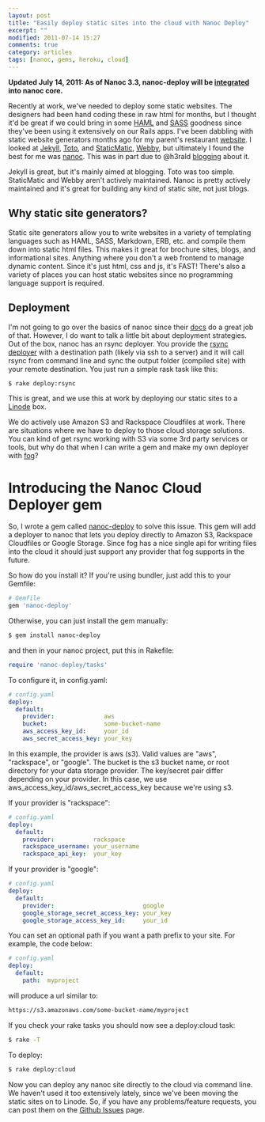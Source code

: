 ```yaml
---
layout: post
title: "Easily deploy static sites into the cloud with Nanoc Deploy"
excerpt: ""
modified: 2011-07-14 15:27
comments: true
category: articles
tags: [nanoc, gems, heroku, cloud]
---
```


**Updated July 14, 2011: As of Nanoc 3.3, nanoc-deploy will be [integrated](https://github.com/ddfreyne/nanoc/commit/e4c7f16ea0fbb8a59eac8d33591b83b1915540ec) into nanoc core.**

Recently at work, we've needed to deploy some static websites. The designers had been hand coding these in raw html for months, but I thought it'd be great if we could bring in some [HAML](http://haml-lang.com/) and [SASS](http://sass-lang.com/) goodness since they've been using it extensively on our Rails apps. I've been dabbling with static website generators months ago for my parent's restaurant [website](http://shogunlegends.com). I looked at [Jekyll](https://github.com/mojombo/jekyll), [Toto](http://github.com/cloudhead/toto), and [StaticMatic](http://github.com/staticmatic/staticmatic), [Webby](http://webby.rubyforge.org/), but ultimately I found the best for me was [nanoc](http://nanoc.stoneship.org/). This was in part due to @h3rald [blogging](http://www.h3rald.com/articles/take-back-your-site-with-nanoc/) about it.

Jekyll is great, but it's mainly aimed at blogging. Toto was too simple. StaticMatic and Webby aren't actively maintained. Nanoc is pretty actively maintained and it's great for building any kind of static site, not just blogs.

<!-- more -->

## Why static site generators?

Static site generators allow you to write websites in a variety of templating languages such as HAML, SASS, Markdown, ERB, etc. and compile them down into static html files. This makes it great for brochure sites, blogs, and informational sites. Anything where you don't a web frontend to manage dynamic content. Since it's just html, css and js, it's FAST! There's also a variety of places you can host static websites since no programming language support is required.

## Deployment

I'm not going to go over the basics of nanoc since their [docs](http://nanoc.stoneship.org/docs/3-getting-started/) do a great job of that. However, I do want to talk a little bit about deployment strategies. Out of the box, nanoc has an rsync deployer. You provide the [rsync deployer](http://nanoc.stoneship.org/docs/6-guides/#deploying-sites) with a destination path (likely via ssh to a server) and it will call rsync from command line and sync the output folder (compiled site) with your remote destination. You just run a simple rask task like this:

```bash
$ rake deploy:rsync
```

This is great, and we use this at work by deploying our static sites to a [Linode](http://www.linode.com/) box.

We do actively use Amazon S3 and Rackspace Cloudfiles at work. There are situations where we have to deploy to those cloud storage solutions. You can kind of get rsync working with S3 via some 3rd party services or tools, but why do that when I can write a gem and make my own deployer with [fog](https://github.com/geemus/fog)?

# Introducing the Nanoc Cloud Deployer gem

So, I wrote a gem called [nanoc-deploy](https://github.com/kamui/nanoc-deploy) to solve this issue. This gem will add a deployer to nanoc that lets you deploy directly to Amazon S3, Rackspace Cloudfiles or Google Storage. Since fog has a nice single api for writing files into the cloud it should just support any provider that fog supports in the future.

So how do you install it? If you're using bundler, just add this to your Gemfile:

```ruby
# Gemfile
gem 'nanoc-deploy'
```

Otherwise, you can just install the gem manually:

```ruby
$ gem install nanoc-deploy
```

and then in your nanoc project, put this in Rakefile:

```ruby
require 'nanoc-deploy/tasks'
```

To configure it, in config.yaml:

```yaml
# config.yaml
deploy:
  default:
    provider:              aws
    bucket:                some-bucket-name
    aws_access_key_id:     your_id
    aws_secret_access_key: your_key
```

In this example, the provider is aws (s3). Valid values are "aws", "rackspace", or "google". The bucket is the s3 bucket name, or root directory for your data storage provider. The key/secret pair differ depending on your provider. In this case, we use aws_access_key_id/aws_secret_access_key because we're using s3.

If your provider is "rackspace":

```yaml
# config.yaml
deploy:
  default:
    provider:           rackspace
    rackspace_username: your_username
    rackspace_api_key:  your_key
```

If your provider is "google":

```yaml
# config.yaml
deploy:
  default:
    provider:                         google
    google_storage_secret_access_key: your_key
    google_storage_access_key_id:     your_id
```

You can set an optional path if you want a path prefix to your site. For example, the code
below:

```yaml
# config.yaml
deploy:
  default:
    path:  myproject
```

will produce a url similar to:

```bash
https://s3.amazonaws.com/some-bucket-name/myproject
```

If you check your rake tasks you should now see a deploy:cloud task:

```bash
$ rake -T
```

To deploy:

```bash
$ rake deploy:cloud
```

Now you can deploy any nanoc site directly to the cloud via command line. We haven't used it too extensively lately, since we've been moving the static sites on to Linode. So, if you have any problems/feature requests, you can post them on the [Github Issues](https://github.com/kamui/nanoc-deploy/issues) page.

